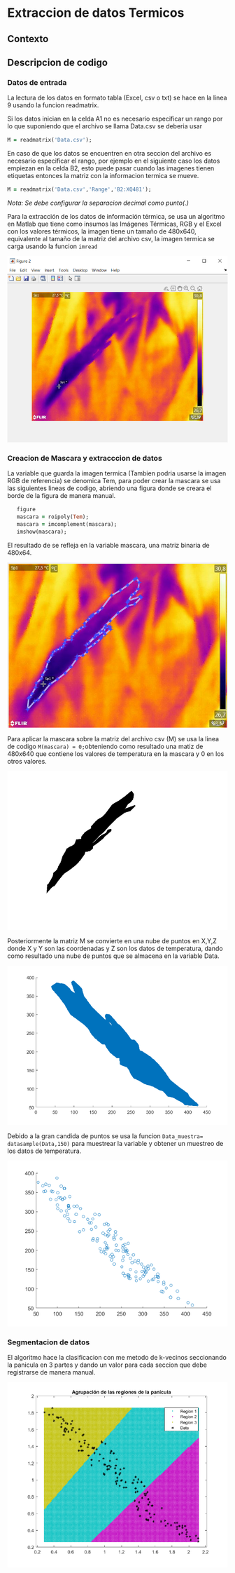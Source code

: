 # Extraccion de datos Termicos


## Contexto 

## Descripcion de codigo 



### Datos de entrada 
La lectura de los datos en formato tabla (Excel, csv o txt) se hace en la linea 9 usando la funcion readmatrix.

Si los datos inician en la celda A1 no es necesario especificar un rango por lo que suponiendo que el archivo se llama Data.csv se deberia usar


```ruby
M = readmatrix('Data.csv');
```

En caso de que los datos se encuentren en otra seccion del archivo es necesario especificar el rango, por ejemplo en el siguiente caso los datos empiezan en la celda B2, esto puede pasar cuando las imagenes tienen etiquetas entonces la matriz con la informacion termica se mueve. 

```ruby
M = readmatrix('Data.csv','Range','B2:XQ481');
```

_Nota: Se debe configurar la separacion decimal como punto(.)_

Para la extracción de los datos de información térmica, se usa un algoritmo en Matlab que tiene como insumos las Imágenes Térmicas, RGB y el Excel con los valores térmicos, la imagen tiene un tamaño de 480x640, equivalente al tamaño de la matriz del archivo csv, la imagen termica se carga usando la funcion `imread` 

![Imagen Termica](https://github.com/Brayanjurado1325/Extraccion/blob/main/Imagenes/ImTer.png)



### Creacion de Mascara y extracccion de datos 
La variable que guarda la imagen termica (Tambien podria usarse la imagen RGB de referencia) se denomica Tem, para poder crear la mascara se usa las siguientes lineas de codigo, abriendo una figura donde se creara el borde de la figura de manera manual.  

```ruby
   figure  
   mascara = roipoly(Tem);
   mascara = imcomplement(mascara);
   imshow(mascara);
```
  
El resultado de se refleja en la variable mascara, una matriz binaria de 480x64. 

![Creacion de Mascara](https://github.com/Brayanjurado1325/Extraccion/blob/main/Imagenes/seleccionMas.png)

Para aplicar la mascara sobre la matriz del archivo csv (M) se usa la linea de codigo `M(mascara) = 0;`obteniendo como resultado una matiz de 480x640 que contiene los valores de temperatura en la mascara y 0 en los otros valores. 

![Aplicacion de MAscara](https://github.com/Brayanjurado1325/Extraccion/blob/main/Imagenes/Mascara.png)

Posteriormente la matriz M se convierte en una nube de puntos en X,Y,Z donde X y Y son las coordenadas y Z son los datos de temperatura, dando como resultado una nube de puntos que se almacena en la variable Data. 

![Extraccion de Data](https://github.com/Brayanjurado1325/Extraccion/blob/main/Imagenes/data.png)

Debido a la gran candida de puntos se usa la funcion `Data_muestra= datasample(Data,150)` para muestrear la variable y obtener un muestreo de los datos de temperatura. 

![Muestreo de datos](https://github.com/Brayanjurado1325/Extraccion/blob/main/Imagenes/Muestreo.png)

### Segmentacion de datos 

El algoritmo hace la clasificacion con me metodo de k-vecinos seccionando la panicula en 3 partes y dando un valor para cada seccion que debe registrarse de manera manual.

![Muestreo de datos](https://github.com/Brayanjurado1325/Extraccion/blob/main/Imagenes/clusterpanicula.png)



